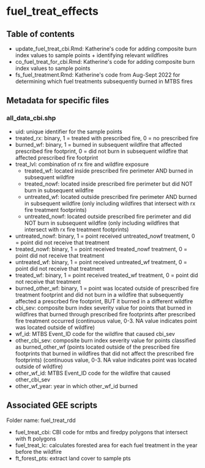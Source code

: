 # fuel_treat_effects

## Table of contents

* update_fuel_treat_cbi.Rmd: Katherine's code for adding composite burn index values to sample points + identifying relevant wildfires  
* co_fuel_treat_for_cbi.Rmd: Katherine's code for adding composite burn index values to sample points  
* fs_fuel_treatment.Rmd: Katherine's code from Aug-Sept 2022 for determining which fuel treatments subsequently burned in MTBS fires  


## Metadata for specific files  

### all_data_cbi.shp  

* uid: unique identifier for the sample points  
* treated_rx: binary, 1 = treated with prescribed fire, 0 = no prescribed fire  
* burned_wf: binary, 1 = burned in subsequent wildfire that affected prescribed fire footprint, 0 = did not burn in subsequent wildfire that affected prescribed fire footprint  
* treat_lvl: combination of rx fire and wildfire exposure  
   - treated_wf: located inside prescribed fire perimeter AND burned in subsequent wildfire  
   - treated_nowf: located inside prescribed fire perimeter but did NOT burn in subsequent wildfire  
   - untreated_wf: located outside prescribed fire perimeter AND burned in subsequent wildfire (only including wildfires that intersect with rx fire treatment footprints)  
   - untreated_nowf: located outside prescribed fire perimeter and did NOT burn in subsequent wildfire (only including wildfires that intersect with rx fire treatment footprints)  
* untreated_nowf: binary, 1 = point received untreated_nowf treatment, 0 = point did not receive that treatment  
* treated_nowf: binary, 1 = point received treated_nowf treatment, 0 = point did not receive that treatment  
* untreated_wf: binary, 1 = point received untreated_wf treatment, 0 = point did not receive that treatment  
* treated_wf: binary, 1 = point received treated_wf treatment, 0 = point did not receive that treatment  
* burned_other_wf: binary, 1 = point was located outside of prescribed fire treatment footprint and did not burn in a wildfire that subsequently affected a prescrbed fire footprint, BUT it burned in a different wildfire  
* cbi_sev: composite burn index severity value for points that burned in wildfires that burned through prescribed fire footprints after prescribed fire treatment occurred (continuous value, 0-3. NA value indicates point was located outside of wildfire)  
* wf_id: MTBS Event_ID code for the wildfire that caused cbi_sev  
* other_cbi_sev: composite burn index severity value for points classified as burned_other_wf (points located outside of the prescribed fire footprints that burned in wildfires that did not affect the prescribed fire footprints) (continuous value, 0-3. NA value indicates point was located outside of wildfire)    
* other_wf_id: MTBS Event_ID code for the wildfire that caused other_cbi_sev  
* other_wf_year: year in which other_wf_id burned

## Associated GEE scripts  
Folder name: fuel_treat_rdd  

* fuel_treat_cbi: CBI code for mtbs and firedpy polygons that intersect with ft polygons  
* fuel_treat_lc: calculates forested area for each fuel treatment in the year before the wildfire  
* ft_forest_pts: extract land cover to sample pts


